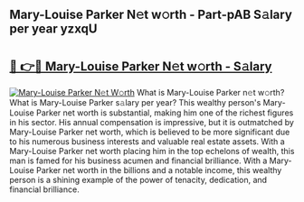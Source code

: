 ## Mary-Louise Parker N𝚎t w𝚘rth - Part-pAB S𝚊lary per year yzxqU

# <h2><a href="http://gc57l2v.nevu.top/?p=Mary-Louise+Parker">🔗 👉🔴 Mary-Louise Parker N𝚎t w𝚘rth - S𝚊lary</a></h2>

[![Mary-Louise Parker N𝚎t W𝚘rth](https://i.imgur.com/Oavwk0R.jpeg)](http://gc57l2v.nevu.top/?p=Mary-Louise+Parker)
What is Mary-Louise Parker n𝚎t w𝚘rth? What is Mary-Louise Parker s𝚊lary per year?
This wealthy person's Mary-Louise Parker net worth is substantial, making him one of the richest figures in his sector. His annual compensation is impressive, but it is outmatched by Mary-Louise Parker net worth, which is believed to be more significant due to his numerous business interests and valuable real estate assets. With a Mary-Louise Parker net worth placing him in the top echelons of wealth, this man is famed for his business acumen and financial brilliance. With a Mary-Louise Parker net worth in the billions and a notable income, this wealthy person is a shining example of the power of tenacity, dedication, and financial brilliance.
